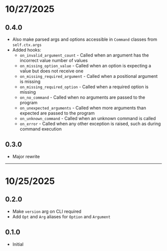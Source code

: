 # 10/27/2025

## 0.4.0

- Also make parsed args and options accessible in `Command` classes from `self.ctx.args`
- Added hooks:
  - `on_invalid_argument_count` - Called when an argument has the incorrect value number of values
  - `on_missing_option_value` - Called when an option is expecting a value but does not receive one
  - `on_missing_required_argument` - Called when a positional argument is missing
  - `on_missing_required_option` - Called when a required option is missing
  - `on_no_command` - Called when no arguments are passed to the program
  - `on_unexpected_arguments` - Called when more arguments than expected are passed to the program
  - `on_unknown_command` - Called when an unknown command is called
  - `on_error` - Called when any other exception is raised, such as during command execution

## 0.3.0

- Major rewrite

---

# 10/25/2025

## 0.2.0

- Make `version` arg on CLI required
- Add `Opt` and `Arg` aliases for `Option` and `Argument`

## 0.1.0

- Initial
